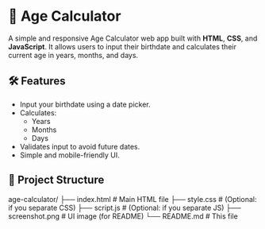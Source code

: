 # 🧮 Age Calculator
A simple and responsive Age Calculator web app built with **HTML**, **CSS**, and **JavaScript**. It allows users to input their birthdate and calculates their current age in years, months, and days.
## 🛠️ Features
- Input your birthdate using a date picker.
- Calculates:
  - Years
  - Months
  - Days
- Validates input to avoid future dates.
- Simple and mobile-friendly UI.
## 📂 Project Structure
age-calculator/
├── index.html      # Main HTML file
├── style.css       # (Optional: if you separate CSS)
├── script.js       # (Optional: if you separate JS)
├── screenshot.png  # UI image (for README)
└── README.md       # This file
